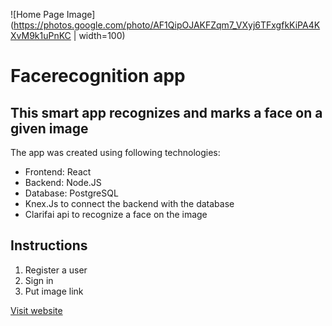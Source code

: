 ![Home Page Image](https://photos.google.com/photo/AF1QipOJAKFZqm7_VXyj6TFxgfkKiPA4KXvM9k1uPnKC | width=100)
# Facerecognition app

## This smart app recognizes and marks a face on a given image

The app was created using following technologies:

* Frontend: React
* Backend: Node.JS
* Database: PostgreSQL
* Knex.Js to connect the backend with the database
* Clarifai api to recognize a face on the image

## Instructions
1. Register a user
2. Sign in
3. Put image link 

[Visit website](https://find-face-smart-brain.herokuapp.com/ "facerecognition")

